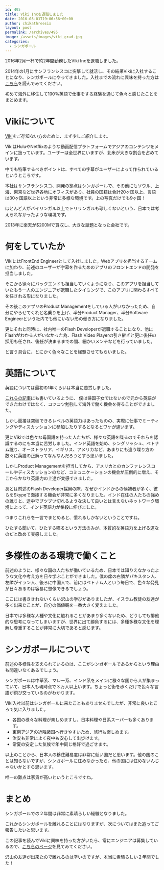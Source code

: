 ```yaml
---
id: 495
title: Viki Incを退職しました
date: 2016-03-01T19:06:56+00:00
author: chikathreesix
layout: post
permalink: /archives/495
image: /assets/images/viki_grad.jpg
categories:
  - シンガポール
---
```

2016年2月一杯で約2年間勤務したViki Incを退職しました。

2014年の1月にサンフランシスコに突撃して就活し、その結果Vikiに入社することになり、シンガポールにやってきました。入社までの流れに興味を持った方は[こちら](http://chikathreesix.com/?cat=6)を読んでみてください。

初めて海外に移住して100%英語で仕事をする経験を通じて色々と感じたことをまとめます。

<!--more-->

# Vikiについて

[Viki](http://viki.com)をご存知ない方のために、まず少しご紹介します。

VikiはHuluやNetflixのような動画配信プラトフォームでアジアのコンテンツをメインに扱っています。ユーザーは全世界にいますが、北米が大きな割合を占めています。

中でも特筆するべきポイントは、すべての字幕がユーザーによって作られているというところです。

本社はサンフランシスコ、開発の拠点はシンガポールで、その他にもソウル、上海、東京など世界各地にオフィスがあり、社員の国籍は合計20ヶ国以上、言語は30ヶ国語以上という非常に多様な環境です。上の写真だけでも9ヶ国！

ほとんど人がバイリンガル以上でトリリンガルも珍しくないという、日本では考えられなかったような環境です。

2013年に楽天が$200Mで買収し、大きな話題となった会社です。

# 何をしていたか

VikiにはFrontEnd Engineerとして入社しました。Webアプリを担当するチームに加わり、前述のユーザーが字幕を作るためのアプリのフロントエンドの開発を担当しました。

そこから徐々にバックエンドも担当していくようになり、このアプリを担当していたもう一人のエンジニアが退職したタイミングで、このアプリに関わるすべてを任される形になりました。

その後このアプリのProduct Managementをしている人がいなかったため、自分にやらせてくれと名乗りを上げ、半分Product Manager、半分Software Engineerという社内でも他にいない形の働き方になりました。

更にそれと同時に、社内唯一のFlash Developerが退職することになり、他にFlashがわかる人がいなかった為、Flash Video Playerの引き継ぎと更に後任の採用も任され、後任が決まるまでの間、細かいメンテなどを行っていました。

と言う具合に、とにかく色々なことを経験させてもらいました。

# 英語について

英語については最初の1年くらいは本当に苦労しました。

[これらの記事](http://chikathreesix.com/?cat=9)にも書いているように、 僕は帰国子女ではないので元から英語ができたわけではなく、コツコツ勉強して海外で働く機会を得ることができました。

しかし面接は突破できるレベルの英語力はあったものの、実際に仕事でミーティングやディスカッションに参加したりするとなるとワケが違います。

更にVikiでは色々な母国語を持った人たちが、様々な英語を喋るのでそれらを認識するのにも本当に苦労しました。インド英語を始め、シングリッシュ、ベトナム訛り、オーストラリア、イギリス、アメリカなど、あまりにも違う喋り方の数々に英語の正解ってなんなんだろうとすら思いました。

しかしProduct Managementを担当してから、アメリカとのカンファレンスコールやディスカッションのなど、コミュニケーションの機会が圧倒的に増え、そこからかなり英語力の上達が実感できました。

あとは前述のFlash Developer採用の際、なぜかインドからの候補者が多く、彼らをSkypeで面接する機会が非常に多くなりました。インド在住の人たちの強めの訛りと、途中でブツブツ切れるような決して良いとは言えないネットワーク環境によって、インド英語力が格段に伸びました。

つまりこれらを一言でまとめると、慣れるしかないということですね。

ひたすら聞いて、ひたすら喋るという方法のみが、本質的な英語力を上げる道なのだと改めて実感しました。

# 多様性のある環境で働くこと

前述のように、様々な国の人たちが働いているため、日本では知りえなかったような文化や考え方を日々学ぶことができました。僕の席の右隣がパキスタン人、左隣がイラン人、後ろに中国人で、前にはベトナム人という毎日で、色々な発見が日々あるのは容易に想像できるでしょう。

ここには書ききれないくらい沢山の学びがありましたが、イスラム教徒の友達が多く出来たことが、自分の価値観を一番大きく変えました。

日本では多様な人種や文化に触れることがあまり多くないため、どうしても排他的な思考になってしまいますが、世界に出て勝負するには、多種多様な文化を理解し尊重することが非常に大切であると感じます。

# シンガポールについて

前述の多様性を支えられているのは、ここがシンガポールであるからという理由も間違いなくあるでしょう。

シンガポールは中華系、マレー系、インド系をメインに様々な国から人が集まっていて、日本人も現時点で３万人以上います。ちょっと街を歩くだけで色々な言語が飛び交っているのがわかります。

Viki入社以前はシンガポールに来たこともありませんでしたが、非常に良いところで気に入りました。

  * 各国の様々な料理が楽しめますし、日本料理や日系スーパーも多くあります。
  * 東南アジアの近隣諸国へ行きやすいため、旅行も楽しめます。
  * 治安も非常によく夜中も安心して出歩けます。
  * 常夏の安定した気候で年中同じ格好で過ごせます。

以上のことから、日本人の移住難易度は非常に低い国だと思います。他の国のことは知らないですが、シンガポールに住めなかったら、他の国には住めないんじゃないかとすら思います。

唯一の難点は家賃が高いというところですね。

# まとめ

シンガポールでの２年間は非常に素晴らしい経験となりました。

これからシンガポールを離れることにはなりますが、次についてはまた追ってご報告したいと思います。

この記事を読んでVikiに興味を持った方がいたら、常にエンジニアは募集しているので、[こちらのページ](https://www.viki.com/jobs)を見てみてください。

沢山の友達が出来たので離れるのは辛いのですが、本当に素晴らしい２年間でした！

